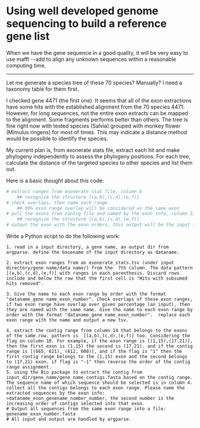# Using well developed genome sequencing to build a reference gene list
When we have the gene sequence in a good quality, it will be very easy to use mafft --add to align any unknown sequences within a reasonable computing time.

---

Let me generate a species tree of these 70 species? Manually? I need a taxonomy table for them first. 

I checked gene 4471 (the first one). It seems that all of the exon extractions have some hits with the established alignment from the 70 species 4471. However, for long sequences, not the entire exon extracts can be mapped to the alignment. Some fragments performs better than others. The tree is fine right now with tested species (Salvia) grouped with monkey flower (Mimulus ringens) for most of times. This may indicate a distance method would be possible to identify the species.

My current plan is, from exonerate stats file, extract each hit and make phylogeny independently to assess the phylogeny positions. For each tree, calculate the distance of the targeted species to other species and list them out.

Here is a basic thought about this code:
```python
# extract ranges from exonerate stat file, column 6
    ## recognize the structure [(a,b),(c,d),(e,f)]
# check overlaps, then name each range
    ## 90% exon range overlap will be considered as the same exon
# pull the exons from contig file and named by the exon info, column 13
    ## recognize the structure [(a,b),(c,d),(e,f)]
# output the exon with the exon orders, this output will be the input file for mafft --add
```

Write a Python script to do the following work:
```
1. read in a input directory, a gene name, an output dir from argparse. define the basename of the input directory as dataname.

2. extract exon ranges from an exonerate_stats.tsv (under input directory/gene name/data name/) from the  7th column. The data pattern [(a,b),(c,d),(e,f)] with ranges in each parenthesis. Discard rows include and below the row that the first cell is "Hits with subsumed hits removed".

3. Give the name to each exon range by order with the format "dataname_gene name_exon_number". Check overlaps of these exon ranges, if two exon range have overlap over given percentage (an input), then they are named with the same name. Give the name to each exon range by order with the format "dataname_gene name_exon_number".  replace each exon range with the name and output a new tsv. 

4. extract the contig range from column 14 that belongs to the exons of the same row. pattern is  [(a,b),(c,d),(e,f)] too. Considering the flag on column 10. For example, if the exon range is [(1,15),(17,21)], then the first exon is (1,15) the second is (17,21). and if the contig range is [(665, 621), (612, 600)], and if the flag is "1" then the first contig range belongs to the (1,15) exon and the second belongs to (17,21) exon. if flag is "-1" then reverse the order of the contig range assignment.
5. using the Bio package to extract the contig from input_dir/gene_name/gene_name_contigs.fasta based on the contig range. The sequence name of which sequence should be selected is in column 4. collect all the contigs belongs to each exon range. Please name the extracted sequences by the exon info: >dataname_exon_genename_number_number, the second number is the increasing order of contigs selected into that exon.
# Output all sequences from the same exon range into a file: genename_exon_number.fasta
# All input and output are handled by argparse.
```